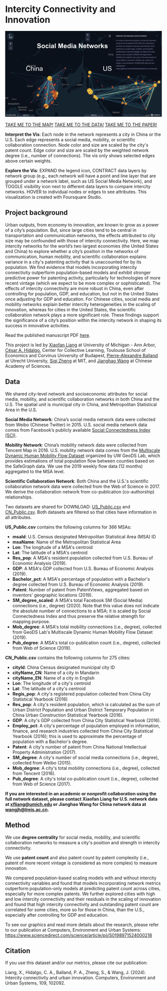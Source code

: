 # Intercity Connectivity and Innovation 

![Interactive Data Dashboard for Intercity Networks and Innovation](intercityConnectivity.gif)


[TAKE ME TO THE MAP!](https://xiaofanliang.github.io/intercity_connectivity/)
[TAKE ME TO THE DATA!](https://github.com/xiaofanliang/intercity_connectivity/tree/main/Data)
[TAKE ME TO THE PAPER!](https://centerforcollectivelearning.org/s/Intercity-connectivity.pdf)

**Interpret the Vis**: Each node in the network represents a city in China or the U.S. Each edge represents a social media, mobility, or scientific collaboration connection. Node color and size are scaled by the city's patent count. Edge color and size are scaled by the weighted network degree (i.e., number of connections). The vis only shows selected edges above certain weights. 

**Explore the Vis**: EXPAND the legend icon, CONTRACT data layers by network group (e.g., each network will have a point and line layer that are grouped under a network label, such as US Social Media Network), and TOGGLE visibility icon next to different data layers to compare intercity networks. HOVER to individual nodes or edges to see attributes. This visualization is created with Foursquare Studio.  

## Project background

Urban outputs, from economy to innovation, are known to grow as a power of a city’s population. But, since large cities tend to be central in transportation and communication networks, the effects attributed to city size may be confounded with those of intercity connectivity. Here, we map intercity networks for the world’s two largest economies (the United States and China) to explore whether a city’s position in the networks of communication, human mobility, and scientific collaboration explains variance in a city's patenting activity that is unaccounted for by its population. We find evidence that models incorporating intercity connectivity outperform population-based models and exhibit stronger predictive power for patenting activity, particularly for technologies of more recent vintage (which we expect to be more complex or sophisticated). The effects of intercity connectivity are more robust in China, even after controlling for population, GDP, and education, but not in the United States once adjusting for GDP and education. For Chinese cities, social media and mobility networks explain better intercity heterogeneities in the scaling of innovation, whereas for cities in the United States, the scientific collaboration network plays a more significant role. These findings support the significance of a city’s position within the intercity network in shaping its success in innovative activities.

Read the published manuscript PDF [here](https://centerforcollectivelearning.org/s/Intercity-connectivity.pdf).

This project is led by [Xiaofan Liang](https://www.xiaofanliang.com/) at University of Michigan - Ann Arbor, [César A. Hidalgo](https://cesarhidalgo.com/), Center for Collective Learning, Toulouse School of Economics and Corvinus University of Budapest, [Pierre-Alexandre Balland](https://www.paballand.com/) at Utrecht University, [Siqi Zheng](https://www.siqizheng.com/) at MIT, and [Jianghao Wang](http://www.lreis.ac.cn/en/People/ARP/202005/t20200519_560151.html) at Chinese Academy of Sciences. 

## Data 
We shared city-level network and socioeconomic attributes for social media, mobility, and scientific collaboration networks in both China and the U.S. The spatial unit is municipal city in China, and Metropolitan Statistical Area in the U.S.

**Social Media Network**: China’s social media network data were collected from Weibo (Chinese Twitter) in 2015. U.S. social media network data comes from Facebook’s publicly available [Social Connectedness Index (SCI)](https://data.humdata.org/dataset/social-connectedness-index?). 

**Mobility Network**: China’s mobility network data were collected from Tencent Map in 2016. U.S. mobility network data comes from the [Multiscale Dynamic Human Mobility Flow Dataset](https://github.com/GeoDS/COVID19USFlows) organized by UW GeoDS Lab, which provides estimations of total population flow between counties based on the SafeGraph data. We use the 2019 weekly flow data (12 months) aggregated to the MSA level. 

**Scientific Collaboration Network**: Both China and the U.S.'s scientific collaboration network data were collected from the Web of Science in 2017. We derive the collaboration network from co-publication (co-authorship) relationships. 

Two datasets are shared for DOWNLOAD: [US_Public.csv](https://github.com/xiaofanliang/intercity_connectivity/blob/main/Data/US_Public.csv) and [CN_Public.csv](https://github.com/xiaofanliang/intercity_connectivity/blob/main/Data/CN_Public.csv). Both datasets are filtered so that cities have information in all attributes. 

**US_Public.csv** contains the following columns for 366 MSAs:

* **msaId**: U.S. Census designated Metropolitan Statistical Area (MSA) ID
* **msaName**: Name of the Metropolitan Statistical Area
* **Lon**: The longitude of a MSA's centroid 
* **Lat**: The latitude of a MSA's centroid
* **Res_pop**: A MSA's resident population collected from U.S. Bureau of Economic Analysis (2019).
* **GDP**: A MSA's GDP collected from U.S. Bureau of Economic Analysis (2019).
* **Bachelor_pct**: A MSA's percentage of population with a Bachelor's degree collected from U.S. Bureau of Economic Analysis (2019).
* **Patent**: Number of patent from PatentViews, aggregated based on inventors' geographic locations (2019). 
* **SM_degree_scaled**: A MSA's total Facebook SM (Social Media) connections (i.e., degree) (2020). Note that this value does not indicate the absolute number of connections to a MSA; it is scaled by Social Connectedness Index and thus preserve the relative strength for mapping purpose. 
* **Mob_degree**: A MSA's total mobility connections (i.e., degree), collected from GeoDS Lab's Multiscale Dynamic Human Mobility Flow Dataset (2019).
* **Pub_degree**: A MSA's total co-publication count (i.e., degree), collected from Web of Science (2019). 

**CN_Public.csv** contains the following columns for 275 cities:

* **cityId**: China Census designated municipal city ID
* **cityName_CN**: Name of a city in Mandarin 
* **cityName_EN**: Name of a city in English  
* **Lon**: The longitude of a city's centroid 
* **Lat**: The latitude of a city's centroid
* **Regis_pop**: A city's registered population collected from China City Statistical Yearbook (2016)
* **Res_pop**: A city's resident population, which is calculated as the sum of Urban District Population and Urban District Temporary Population in China Urban Construction Statistical Yearbook (2016). 
* **GDP**: A city's GDP collected from China City Statistical Yearbook (2016).
* **Employ_pct**: A city's percentage of population employed in information, finance, and research industries collected from China City Statistical Yearbook (2016); this is used to approximate the percentage of population with a Bachelor's degree. 
* **Patent**: A city's number of patent from China National Intellectual Property Administration (2017). 
* **SM_degree**: A city's number of social media connections (i.e., degree), collected from Weibo (2015). 
* **Mob_degree**: A city's total mobility connections (i.e., degree), collected from Tencent (2016).
* **Pub_degree**: A city's total co-publication count (i.e., degree), collected from Web of Science (2017). 


**If you are interested in an academic or nonprofit collaboration using the full network dataset, please contact Xiaofan Liang for U.S. network data at xfliang@umich.edu or Jianghao Wang for China network data at wangjh@lreis.ac.cn.**

## Method 

We use **degree centrality** for social media, mobility, and scientific collaboration networks to measure a city's position and strength in intercity connectivity.  

We use **patent count** and also patent count by patent complexity (i.e., patent of more recent vintage is considered as more complex) to measure innovation. 

We compared population-based scaling models with and without intercity connectivity variables and found that models incorporating network metrics outperform population-only models at predicting patent count across cities, especially for more complex patents. We further explored cities with high and low intercity connectivity and their residuals in the scaling of innovation and found that high intercity connectivity and outstanding patent count are correlated for some cities, more so for those in China, than the U.S., especially after controlling for GDP and education. 

To see our graphics and read more details about the research, please refer to our publication at Computers, Environment and Urban Systems: https://www.sciencedirect.com/science/article/pii/S0198971524000218

## Citation
If you use this dataset and/or our metrics, please cite our publication: 

Liang, X., Hidalgo, C. A., Balland, P. A., Zheng, S., & Wang, J. (2024). Intercity connectivity and urban innovation. Computers, Environment and Urban Systems, 109, 102092.
